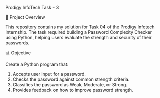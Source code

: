 Prodigy InfoTech Task - 3


🔐 Project Overview


This repository contains my solution for Task 04 of the Prodigy Infotech Internship. The task required building a Password Complexity Checker using Python, helping users evaluate the strength and security of their passwords.


📊 Objective


Create a Python program that:

  1. Accepts user input for a password.
  2. Checks the password against common strength criteria.
  3. Classifies the password as Weak, Moderate, or Strong.
  4. Provides feedback on how to improve password strength.

